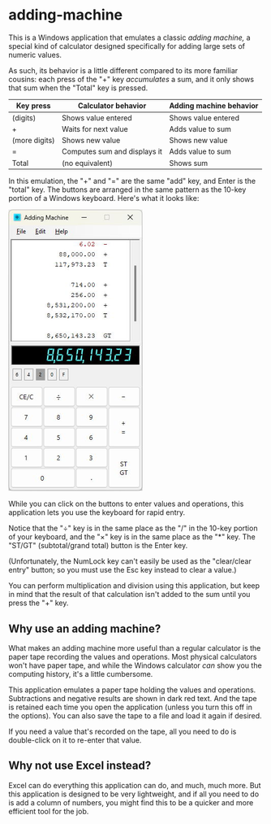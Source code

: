 # adding-machine

This is a Windows application that emulates a classic _adding machine,_ a
special kind of calculator designed specifically for adding large sets of
numeric values.

As such, its behavior is a little different compared to its more familiar
cousins: each press of the "+" key _accumulates_ a sum, and it only shows that
sum when the "Total" key is pressed.

| Key press     | Calculator behavior          | Adding machine behavior  |
| ---------     | -------------------          | ------------------------ |
| (digits)      | Shows value entered          | Shows value entered      |
| +             | Waits for next value         | Adds value to sum        |
| (more digits) | Shows new value              | Shows new value          |
| =             | Computes sum and displays it | Adds value to sum        |
| Total         | (no equivalent)              | Shows sum                |

In this emulation, the "+" and "=" are the same "add" key, and Enter is the
"total" key.  The buttons are arranged in the same pattern as the 10-key portion
of a Windows keyboard.  Here's what it looks like:

![Screen shot](Design/Screen%20shot.jpg)

While you can click on the buttons to enter values and operations, this
application lets you use the keyboard for rapid entry.

Notice that the "&divide;" key is in the same place as the "/" in the 10-key
portion of your keyboard, and the "&times;" key is in the same place as the "*"
key.  The "ST/GT" (subtotal/grand total) button is the Enter key.

(Unfortunately, the NumLock key can't easily be used as the "clear/clear entry"
button; so you must use the Esc key instead to clear a value.)

You can perform multiplication and division using this application, but keep in
mind that the result of that calculation isn't added to the sum until you press
the "+" key.

## Why use an adding machine?

What makes an adding machine more useful than a regular calculator is the paper
tape recording the values and operations.  Most physical calculators won't have
paper tape, and while the Windows calculator _can_ show you the computing
history, it's a little cumbersome.

This application emulates a paper tape holding the values and operations.
Subtractions and negative results are shown in dark red text.  And the tape is
retained each time you open the application (unless you turn this off in the
options).  You can also save the tape to a file and load it again if desired.

If you need a value that's recorded on the tape, all you need to do is
double-click on it to re-enter that value.

## Why not use Excel instead?

Excel can do everything this application can do, and much, much more.  But this
application is designed to be very lightweight, and if all you need to do is add
a column of numbers, you might find this to be a quicker and more efficient tool
for the job.




